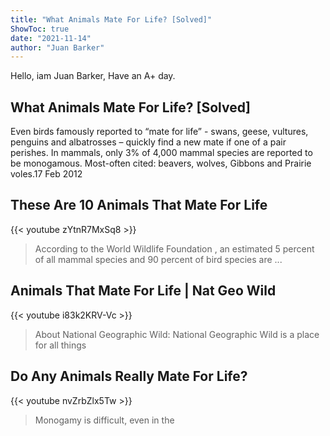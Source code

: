 ```yaml
---
title: "What Animals Mate For Life? [Solved]"
ShowToc: true 
date: "2021-11-14"
author: "Juan Barker" 
---
```


Hello, iam Juan Barker, Have an A+ day.
## What Animals Mate For Life? [Solved]
Even birds famously reported to “mate for life” - swans, geese, vultures, penguins and albatrosses – quickly find a new mate if one of a pair perishes. In mammals, only 3% of 4,000 mammal species are reported to be monogamous. Most-often cited: beavers, wolves, Gibbons and Prairie voles.17 Feb 2012

## These Are 10 Animals That Mate For Life
{{< youtube zYtnR7MxSq8 >}}
>According to the World Wildlife Foundation , an estimated 5 percent of all mammal species and 90 percent of bird species are ...

## Animals That Mate For Life | Nat Geo Wild
{{< youtube i83k2KRV-Vc >}}
>About National Geographic Wild: National Geographic Wild is a place for all things 

## Do Any Animals Really Mate For Life?
{{< youtube nvZrbZlx5Tw >}}
>Monogamy is difficult, even in the 

